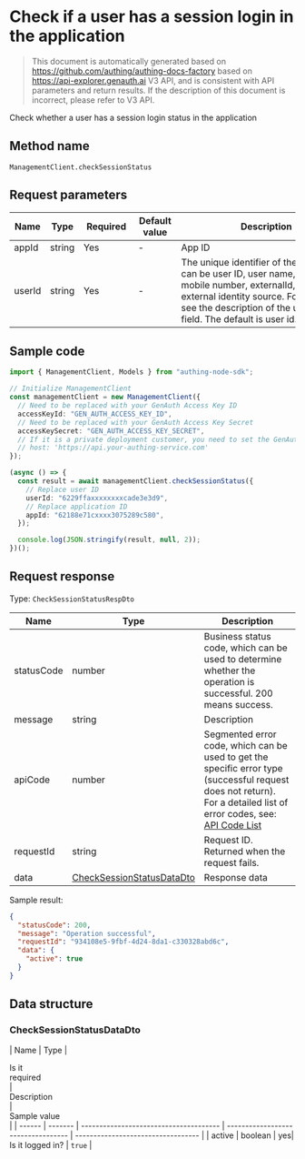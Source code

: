 # Check if a user has a session login in the application

<!--
Warning⚠️:
Do not modify this document directly,
https://github.com/Authing/authing-docs-factory
Use this project to generate
-->

<LastUpdated />

> This document is automatically generated based on https://github.com/authing/authing-docs-factory based on https://api-explorer.genauth.ai V3 API, and is consistent with API parameters and return results. If the description of this document is incorrect, please refer to V3 API.

Check whether a user has a session login status in the application

## Method name

`ManagementClient.checkSessionStatus`

## Request parameters

| Name   | Type   | <div style="width:80px">Required</div> | <div style="width:60px">Default value</div> | <div style="width:300px">Description</div>                                                                                                                                                                                    | <div style="width:200px">Sample value</div> |
| ------ | ------ | -------------------------------------- | ------------------------------------------- | ----------------------------------------------------------------------------------------------------------------------------------------------------------------------------------------------------------------------------- | ------------------------------------------- |
| appId  | string | Yes                                    | -                                           | App ID                                                                                                                                                                                                                        | `app1`                                      |
| userId | string | Yes                                    | -                                           | The unique identifier of the user, which can be user ID, user name, email, mobile number, externalId, or ID in an external identity source. For details, see the description of the userIdType field. The default is user id. | `6229ffaxxxxxxxxcade3e3d9`                  |

## Sample code

```ts
import { ManagementClient, Models } from "authing-node-sdk";

// Initialize ManagementClient
const managementClient = new ManagementClient({
  // Need to be replaced with your GenAuth Access Key ID
  accessKeyId: "GEN_AUTH_ACCESS_KEY_ID",
  // Need to be replaced with your GenAuth Access Key Secret
  accessKeySecret: "GEN_AUTH_ACCESS_KEY_SECRET",
  // If it is a private deployment customer, you need to set the GenAuth service domain name
  // host: 'https://api.your-authing-service.com'
});

(async () => {
  const result = await managementClient.checkSessionStatus({
    // Replace user ID
    userId: "6229ffaxxxxxxxxcade3e3d9",
    // Replace application ID
    appId: "62188e71cxxxx3075289c580",
  });

  console.log(JSON.stringify(result, null, 2));
})();
```

## Request response

Type: `CheckSessionStatusRespDto`

| Name       | Type                                                               | Description                                                                                                                                                                                                                                                                                                                                  |
| ---------- | ------------------------------------------------------------------ | -------------------------------------------------------------------------------------------------------------------------------------------------------------------------------------------------------------------------------------------------------------------------------------------------------------------------------------------- |
| statusCode | number                                                             | Business status code, which can be used to determine whether the operation is successful. 200 means success.                                                                                                                                                                                                                                 |
| message    | string                                                             | Description                                                                                                                                                                                                                                                                                                                                  |
| apiCode    | number                                                             | Segmented error code, which can be used to get the specific error type (successful request does not return). For a detailed list of error codes, see: [API Code List](https://api-explorer.genauth.ai/?tag=group/%E5%BC%80%E5%8F%91%E5%87%86%E5%A4%87#tag/%E5%BC%80%E5%8F%91%E5%87%86%E5%A4%87/%E9%94%99%E8%AF%AF%E5%A4%84%E7%90%86/apiCode) |
| requestId  | string                                                             | Request ID. Returned when the request fails.                                                                                                                                                                                                                                                                                                 |
| data       | <a href="#CheckSessionStatusDataDto">CheckSessionStatusDataDto</a> | Response data                                                                                                                                                                                                                                                                                                                                |

Sample result:

```json
{
  "statusCode": 200,
  "message": "Operation successful",
  "requestId": "934108e5-9fbf-4d24-8da1-c330328abd6c",
  "data": {
    "active": true
  }
}
```

## Data structure

### <a id="CheckSessionStatusDataDto"></a> CheckSessionStatusDataDto

| Name | Type | <div style="width:80px">Is it required</div> | <div style="width:300px">Description</div> | <div style="width:200px">Sample value</div> |
| ------ | ------- | -------------------------------------- | ---------------------------------- | ---------------------------------- | | active | boolean | yes| Is it logged in? | `true` |
